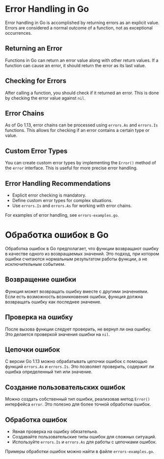 # Error Handling in Go

Error handling in Go is accomplished by returning errors as an explicit value. Errors are considered a normal outcome of a function, not as exceptional occurrences.

## Returning an Error

Functions in Go can return an error value along with other return values. If a function can cause an error, it should return the error as its last value.

## Checking for Errors

After calling a function, you should check if it returned an error. This is done by checking the error value against `nil`.

## Error Chains

As of Go 1.13, error chains can be processed using `errors.As` and `errors.Is` functions. This allows for checking if an error contains a certain type or value.

## Custom Error Types

You can create custom error types by implementing the `Error()` method of the `error` interface. This is useful for more precise error handling.

## Error Handling Recommendations

- Explicit error checking is mandatory.
- Define custom error types for complex situations.
- Use `errors.Is` and `errors.As` for working with error chains.

For examples of error handling, see `errors-examples.go`.


# Обработка ошибок в Go

Обработка ошибок в Go предполагает, что функции возвращают ошибку в качестве одного из возвращаемых значений. Это подход, при котором ошибки считаются нормальным результатом работы функции, а не исключительным событием.

## Возвращение ошибки

Функция может возвращать ошибку вместе с другими значениями. Если есть возможность возникновения ошибки, функция должна возвращать ошибку как последнее значение.

## Проверка на ошибку

После вызова функции следует проверить, не вернул ли она ошибку. Это делается проверкой значения ошибки на `nil`.

## Цепочки ошибок

С версии Go 1.13 можно обрабатывать цепочки ошибок с помощью функций `errors.As` и `errors.Is`. Это позволяет проверить, содержит ли ошибка определенный тип или значение.

## Создание пользовательских ошибок

Можно создать собственный тип ошибки, реализовав метод `Error()` интерфейса `error`. Это полезно для более точной обработки ошибок.

## Обработка ошибок

- Явная проверка на ошибку обязательна.
- Создавайте пользовательские типы ошибок для сложных ситуаций.
- Используйте `errors.Is` и `errors.As` для работы с цепочками ошибок.

Примеры обработки ошибок можно найти в файле `errors-examples.go`.

